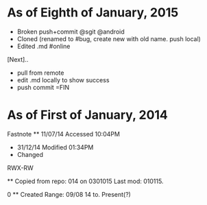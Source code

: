 As of Eighth of January, 2015
===

* Broken push+commit @sgit @android
* Cloned (renamed to #bug, create new with old name. push local)
* Edited .md #online

[Next]..
* pull from remote
* edit .md locally to show success
* push commit
=FIN




As of First of January, 2014
======

Fastnote
** 11/07/14 Accessed 10:04PM
* 31/12/14 Modified 01:34PM 
* Changed

RWX-RW

** Copied from repo: 014 on 0301015
Last mod: 010115.

0
** Created Range: 09/08 14 to. Present(?)
